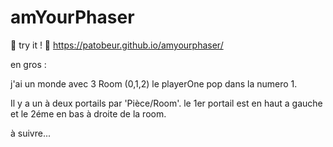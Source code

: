 # amYourPhaser

🐰 try it ! 🌱 https://patobeur.github.io/amyourphaser/

en gros : 

j'ai un monde avec 3 Room (0,1,2) le playerOne pop dans la numero 1.

Il y a un à deux portails par 'Pièce/Room'.
le 1er portail est en haut a gauche et le 2éme en bas à droite de la room.


à suivre...
